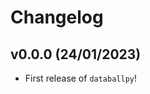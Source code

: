 # Changelog

<!--next-version-placeholder-->

## v0.0.0 (24/01/2023)

- First release of `databallpy`!